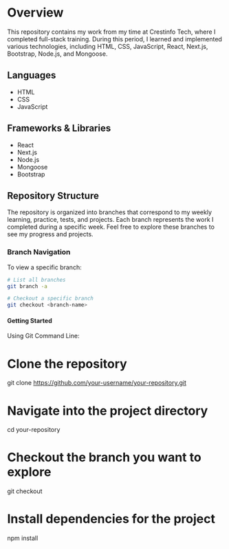 
# Overview

This repository contains my work from my time at Crestinfo Tech, where I completed full-stack training. During this period, I learned and implemented various technologies, including HTML, CSS, JavaScript, React, Next.js, Bootstrap, Node.js, and Mongoose.

## Languages
- HTML
- CSS
- JavaScript

## Frameworks & Libraries
- React
- Next.js
- Node.js
- Mongoose
- Bootstrap

## Repository Structure
The repository is organized into branches that correspond to my weekly learning, practice, tests, and projects. Each branch represents the work I completed during a specific week. Feel free to explore these branches to see my progress and projects.

### Branch Navigation
To view a specific branch:
```bash
# List all branches
git branch -a

# Checkout a specific branch
git checkout <branch-name>
```
#### Getting Started
Using Git Command Line:

# Clone the repository
git clone https://github.com/your-username/your-repository.git

# Navigate into the project directory
cd your-repository

# Checkout the branch you want to explore
git checkout <branch-name>

# Install dependencies for the project
npm install
